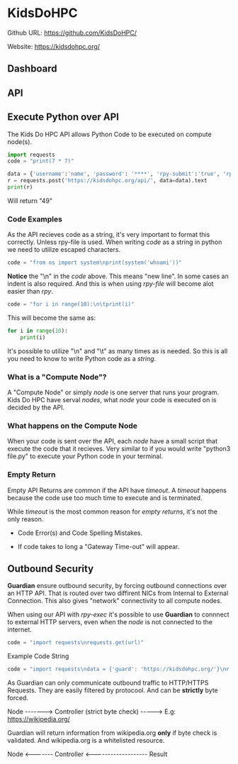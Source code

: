 # KidsDoHPC

Github URL: https://github.com/KidsDoHPC/

Website: https://kidsdohpc.org/

## Dashboard


## API

## Execute Python over API
The Kids Do HPC API allows Python Code to be executed on compute node(s).

```python
import requests
code = "print(7 * 7)"

data = {'username':'name', 'password': '****', 'rpy-submit':'true', 'rpy': code, 'rpy-exec':'true'}
r = requests.post('https://kidsdohpc.org/api/', data=data).text
print(r)
```

Will return "49"

### Code Examples
As the API recieves code as a string, it's very important to format this correctly. Unless rpy-file is used. When writing *code* as a string in python we need to utilize escaped characters.

```python
code = "from os import system\nprint(system('whoami'))"
```

**Notice** the "\n" in the *code* above. This means "new line". In some cases an indent is also required. And this is when using *rpy-file* will become alot easier than *rpy*.

```python
code = "for i in range(10):\n\tprint(i)"
```

This will become the same as:

```python
for i in range(10):
    print(i)
```

It's possible to utilize "\n" and "\t" as many times as is needed. So this is all you need to know to write Python code as a *string*.

### What is a "Compute Node"?
A "Compute Node" or simply *node* is one server that runs your program.
Kids Do HPC have serval *nodes*, what *node* your code is executed on is decided by the API.

### What happens on the Compute Node
When your code is sent over the API, each *node* have a small script that execute the code that it recieves. Very similar to if you would write "python3 file.py" to execute your Python code in your terminal.

### Empty Return
Empty API Returns are common if the API have *timeout*. A *timeout* happens because the code use too much time to execute and is terminated.

While *timeout* is the most common reason for *empty returns*, it's not the only reason.

- Code Error(s) and Code Spelling Mistakes.

- If code takes to long a "Gateway Time-out" will appear.

## Outbound Security

**Guardian** ensure outbound security, by forcing outbound connections over an HTTP API.
That is routed over two diffirent NICs from Internal to External Connection. This also gives "network" connectivity to all compute nodes.

When using our API with *rpy-exec* it's possible to use **Guardian** to connnect to external HTTP servers, even when the *node* is not connected to the internet.

```python
code = "import requests\nrequests.get(url)"
```

Example Code String

```python
code = "import requests\ndata = {'guard': 'https://kidsdohpc.org/'}\nr = requests.post('http://10.0.1.19/', data=data).text\nprint(r)"
```

As Guardian can only communicate outbound traffic to HTTP/HTTPS Requests. They are easily filtered by protocool. And can be **strictly** byte forced.

Node -------> Controller (strict byte check) -----> E.g: https://wikipedia.org/

Guardian will return information from wikipedia.org **only** if byte check is validated. And wikipedia.org is a whitelisted resource.

Node <------- Controller <------------------- Result
